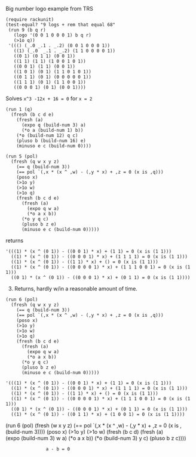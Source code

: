 

Big number logo example from TRS 
```racket
(require rackunit)
(test-equal? "9 logs + rem that equal 68"
 (run 9 (b q r)
   (logo '(0 0 1 0 0 0 1) b q r)
   (>1o q))
 '((() (_.0 _.1 . _.2) (0 0 1 0 0 0 1))
   ((1) (_.0  _.1 . _.2) (1 1 0 0 0 0 1))
   ((0 1) (0 1 1) (0 0 1))
   ((1 1) (1 1) (1 0 0 1 0 1))
   ((0 0 1) (1 1) (0 0 1))
   ((1 0 1) (0 1) (1 1 0 1 0 1))
   ((0 1 1) (0 1) (0 0 0 0 0 1))
   ((1 1 1) (0 1) (1 1 0 0 1))
   ((0 0 0 1) (0 1) (0 0 1))))
```

Solves `x^3 -12x + 16 = 0` for `x = 2`
```racket
(run 1 (q) 
  (fresh (b c d e)
	(fresh (a)	 
	  (expo q (build-num 3) a)
	  (*o a (build-num 1) b))
	(*o (build-num 12) q c)
	(pluso b (build-num 16) e)
	(minuso e c (build-num 0))))
```	

```racket
(run 5 (pol)
  (fresh (q w x y z)
	(== q (build-num 3))
	(== pol `(,x * (x ^ ,w) - (,y * x) + ,z = 0 (x is ,q)))
	(poso x) 
	(>1o y) 
	(>1o w)
	(>1o q)
	(fresh (b c d e)
	  (fresh (a)	 
		(expo q w a)
		(*o a x b))
	  (*o y q c)
	  (pluso b z e)
	  (minuso e c (build-num 0)))))
```
returns
```
'(((1) * (x ^ (0 1)) - ((0 0 1) * x) + (1 1) = 0 (x is (1 1)))
  ((1) * (x ^ (0 1)) - ((0 0 0 1) * x) + (1 1 1 1) = 0 (x is (1 1)))
  ((1) * (x ^ (0 1)) - ((1 1) * x) + () = 0 (x is (1 1)))
  ((1) * (x ^ (0 1)) - ((0 0 0 0 1) * x) + (1 1 1 0 0 1) = 0 (x is (1 1)))
  ((0 1) * (x ^ (0 1)) - ((0 0 0 1) * x) + (0 1 1) = 0 (x is (1 1))))
```

3. Returns, hardly w/in a reasonable amount of time.

```
(run 6 (pol)
  (fresh (q w x y z)
	(== q (build-num 3))
	(== pol `(,x * (x ^ ,w) - (,y * x) + ,z = 0 (x is ,q)))
	(poso x) 
	(>1o y) 
	(>1o w)
	(>1o q)
	(fresh (b c d e)
	  (fresh (a)	 
		(expo q w a)
		(*o a x b))
	  (*o y q c)
	  (pluso b z e)
	  (minuso e c (build-num 0)))))
```

```
'(((1) * (x ^ (0 1)) - ((0 0 1) * x) + (1 1) = 0 (x is (1 1)))
  ((1) * (x ^ (0 1)) - ((0 0 0 1) * x) + (1 1 1 1) = 0 (x is (1 1)))
  ((1) * (x ^ (0 1)) - ((1 1) * x) + () = 0 (x is (1 1)))
  ((1) * (x ^ (0 1)) - ((0 0 0 0 1) * x) + (1 1 1 0 0 1) = 0 (x is (1 1)))
  ((0 1) * (x ^ (0 1)) - ((0 0 0 1) * x) + (0 1 1) = 0 (x is (1 1)))
  ((1) * (x ^ (0 1)) - ((0 1 1) * x) + (1 0 0 1) = 0 (x is (1 1))))
```





(run 6 (pol)
  (fresh (w x y z)
	(== pol `(,x * (x ^ ,w) - (,y * x) + ,z = 0 (x is ,(build-num 3))))
	(poso x) 
	(>1o y) 
	(>1o w)
	(fresh (b c d)
	  (fresh (a)	 
		(expo (build-num 3) w a)
		(*o a x b))
	  (*o (build-num 3) y c)
	  (pluso b z c))))
				   
				   a - b = 0 
